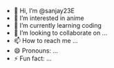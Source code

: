 - 👋 Hi, I’m @sanjay23E
- 👀 I’m interested in anime
- 🌱 I’m currently learning coding
- 💞️ I’m looking to collaborate on ...
- 📫 How to reach me ...
- 😄 Pronouns: ...
- ⚡ Fun fact: ...

<!---
sanjay23E/sanjay23E is a ✨ special ✨ repository because its `README.md` (this file) appears on your GitHub profile.
You can click the Preview link to take a look at your changes.
--->
